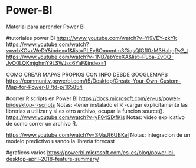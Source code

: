 # Power-BI
Material para aprender Power BI

#tutoriales power BI
https://www.youtube.com/watch?v=Yl9VEY-zkYk
https://www.youtube.com/watch?v=vrbKOvxWeDY&index=1&list=PLEy6Omomtm3GiqsQIGfI0zM3HahgPy2_t
https://www.youtube.com/watch?v=1NB7abYceXA&list=PLba-ZvOQ-JvO0LQKmjghmY9LSWJsc6YaF&index=1

COMO CREAR MAPAS PROPIOS CON INFO DESDE GOOGLEMAPS
https://community.powerbi.com/t5/Desktop/Create-Your-Own-Custom-Map-for-Power-BI/td-p/165854

#correr R scripts en Power BI
  https://docs.microsoft.com/en-us/power-bi/desktop-r-scripts
Notas: -tener instalado el R
-cargar explicitamente las librerias a utilizar y si es otro archivo, ocupar la funcion source().
  https://www.youtube.com/watch?v=yF04SIXfKis
Notas: video explicativo de como correr un archivo R.

https://www.youtube.com/watch?v=SMaJf6UBKeI
Notas: integracion de un modelo predictivo usando la librería forecast

#graficos varios
https://powerbi.microsoft.com/es-es/blog/power-bi-desktop-april-2018-feature-summary/



